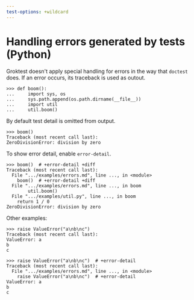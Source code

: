 ```yaml
---
test-options: +wildcard
---
```


# Handling errors generated by tests (Python)

Groktest doesn't apply special handling for errors in the way that
`doctest` does. If an error occurs, its traceback is used as outout.

    >>> def boom():
    ...     import sys, os
    ...     sys.path.append(os.path.dirname(__file__))
    ...     import util
    ...     util.boom()

  By default test detail is omitted from output.

    >>> boom()
    Traceback (most recent call last):
    ZeroDivisionError: division by zero

  To show error detail, enable `error-detail`.

    >>> boom()  # +error-detail +diff
    Traceback (most recent call last):
      File ".../examples/errors.md", line ..., in <module>
        boom()  # +error-detail +diff
      File ".../examples/errors.md", line ..., in boom
            util.boom()
      File ".../examples/util.py", line ..., in boom
        return 1 / 0
    ZeroDivisionError: division by zero

Other examples:

    >>> raise ValueError("a\nb\nc")
    Traceback (most recent call last):
    ValueError: a
    b
    c

    >>> raise ValueError("a\nb\nc")  # +error-detail
    Traceback (most recent call last):
      File ".../examples/errors.md", line ..., in <module>
        raise ValueError("a\nb\nc")  # +error-detail
    ValueError: a
    b
    c
